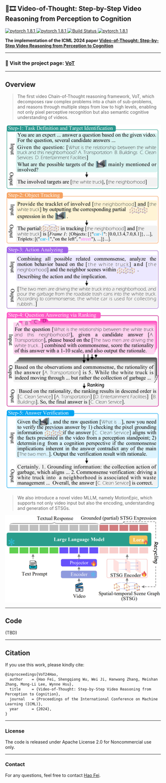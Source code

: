 ## 🤔🎞️ Video-of-Thought: Step-by-Step Video Reasoning from Perception to Cognition
<a href="https://github.com/scofield7419/Video-of-Thought">
  <img src="https://img.shields.io/badge/VoT-1.0-blue" alt="pytorch 1.8.1">
</a>
<a href="https://github.com/scofield7419/Video-of-Thought" rel="nofollow">
  <img src="https://img.shields.io/badge/MLLM-1.0-red" alt="pytorch 1.8.1">
</a>
<a href="https://huggingface.co/docs/transformers/index" rel="nofollow">
  <img src="https://img.shields.io/badge/transformers-4.24.0-green" alt="Build Status">
</a>
<a href="https://pytorch.org" rel="nofollow">
  <img src="https://img.shields.io/badge/pytorch-1.10.0-orange" alt="pytorch 1.8.1">
</a>



**The implementation of the ICML 2024 paper [Video-of-Thought: Step-by-Step Video Reasoning from Perception to Cognition](http://haofei.vip/downloads/papers/VoT_2024.pdf)**

----------
 ### 🎉 Visit the project page: [VoT](http://haofei.vip/VoT/)

----------


## Overview<a name="overview" />

> The first video Chain-of-Thought reasoning framework, VoT, which decomposes raw complex problems into a chain of sub-problems, and reasons through
multiple steps from low to high levels, enabling not only pixel perceptive recognition but also semantic
cognitive understanding of videos.

<p align="center">
  <img src="./figures/VoT.png" width="550"/>
</p>

> We also introduce a novel video MLLM, namely MotionEpic, which supports not only video input but also the encoding, understanding and generation of STSGs.


<p align="center">
  <img src="./figures/MotionEpic.png" width="650"/>
</p>


----------

## Code 

(TBD)




----------

## Citation

If you use this work, please kindly cite:

```
@inproceedings{VoT24Hao,
  author    = {Hao Fei, Shengqiong Wu, Wei Ji, Hanwang Zhang, Meishan Zhang, Mong-Li Lee, Wynne Hsu},
  title     = {Video-of-Thought: Step-by-Step Video Reasoning from Perception to Cognition},
  journal   = {Proceedings of the International Conference on Machine Learning (ICML)},
  year      = {2024},
}
```


----------
### License

The code is released under Apache License 2.0 for Noncommercial use only. 



----------


### Contact

For any questions, feel free to contact [Hao Fei](mailto:haofei37@nus.edu.sg).
